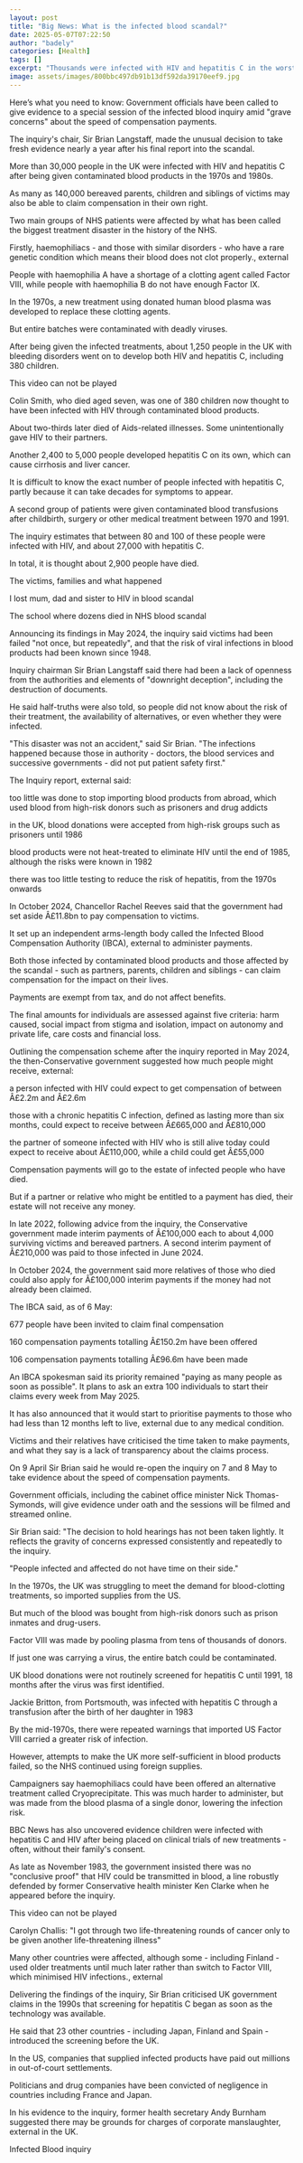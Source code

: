 ```yaml
---
layout: post
title: "Big News: What is the infected blood scandal?"
date: 2025-05-07T07:22:50
author: "badely"
categories: [Health]
tags: []
excerpt: "Thousands were infected with HIV and hepatitis C in the worst treatment disaster in NHS history."
image: assets/images/800bbc497db91b13df592da39170eef9.jpg
---
```


Here’s what you need to know: Government officials have been called to give evidence to a special session of the infected blood inquiry amid "grave concerns" about the speed of compensation payments.

The inquiry's chair, Sir Brian Langstaff, made the unusual decision to take fresh evidence nearly a year after his final report into the scandal.

More than 30,000 people in the UK were infected with HIV and hepatitis C after being given contaminated blood products in the 1970s and 1980s.

As many as 140,000 bereaved parents, children and siblings of victims may also be able to claim compensation in their own right. 

Two main groups of NHS patients were affected by what has been called the biggest treatment disaster in the history of the NHS.

Firstly, haemophiliacs - and those with similar disorders - who have a rare genetic condition which means their blood does not clot properly., external

People with haemophilia A have a shortage of a clotting agent called Factor VIII, while people with haemophilia B do not have enough Factor IX. 

In the 1970s, a new treatment using donated human blood plasma was developed to replace these clotting agents.

But entire batches were contaminated with deadly viruses.

After being given the infected treatments, about 1,250 people in the UK with bleeding disorders went on to develop both HIV and hepatitis C, including 380 children.

This video can not be played

Colin Smith, who died aged seven, was one of 380 children now thought to have been infected with HIV through contaminated blood products.

About two-thirds later died of Aids-related illnesses. Some unintentionally gave HIV to their partners.

Another 2,400 to 5,000 people developed hepatitis C on its own, which can cause cirrhosis and liver cancer. 

It is difficult to know the exact number of people infected with hepatitis C, partly because it can take decades for symptoms to appear. 

A second group of patients were given contaminated blood transfusions after childbirth, surgery or other medical treatment between 1970 and 1991.

The inquiry estimates that between 80 and 100 of these people were infected with HIV, and about 27,000 with hepatitis C.

In total, it is thought about 2,900 people have died. 

The victims, families and what happened

I lost mum, dad and sister to HIV in blood scandal

The school where dozens died in NHS blood scandal

Announcing its findings in May 2024, the inquiry said victims had been failed "not once, but repeatedly", and that the risk of viral infections in blood products had been known since 1948.

Inquiry chairman Sir Brian Langstaff said there had been a lack of openness from the authorities and elements of "downright deception", including the destruction of documents.

He said half-truths were also told, so people did not know about the risk of their treatment, the availability of alternatives, or even whether they were infected.

"This disaster was not an accident," said Sir Brian. "The infections happened because those in authority - doctors, the blood services and successive governments - did not put patient safety first."

The Inquiry report, external said: 

too little was done to stop importing blood products from abroad, which used blood from high-risk donors such as prisoners and drug addicts

in the UK, blood donations were accepted from high-risk groups such as prisoners until 1986

blood products were not heat-treated to eliminate HIV until the end of 1985, although the risks were known in 1982

there was too little testing to reduce the risk of hepatitis, from the 1970s onwards

In October 2024, Chancellor Rachel Reeves said that the government had set aside Â£11.8bn to pay compensation to victims. 

It set up an independent arms-length body called the Infected Blood Compensation Authority (IBCA), external to administer payments.

Both those infected by contaminated blood products and those affected by the scandal - such as partners, parents, children and siblings - can claim compensation for the impact on their lives. 

Payments are exempt from tax, and do not affect benefits. 

The final amounts for individuals are assessed against five criteria: harm caused, social impact from stigma and isolation, impact on autonomy and private life, care costs and financial loss.

Outlining the compensation scheme after the inquiry reported in May 2024, the then-Conservative government suggested how much people might receive, external:

a person infected with HIV could expect to get compensation of between Â£2.2m and Â£2.6m

those with a chronic hepatitis C infection, defined as lasting more than six months, could expect to receive between Â£665,000 and Â£810,000

the partner of someone infected with HIV who is still alive today could expect to receive about Â£110,000, while a child could get Â£55,000

Compensation payments will go to the estate of infected people who have died.

But if a partner or relative who might be entitled to a payment has died, their estate will not receive any money.

In late 2022, following advice from the inquiry, the Conservative government made interim payments of Â£100,000 each to about 4,000 surviving victims and bereaved partners. A second interim payment of Â£210,000 was paid to those infected in June 2024. 

In October 2024, the government said more relatives of those who died could also apply for Â£100,000 interim payments if the money had not already been claimed.

The IBCA said, as of 6 May: 

677 people have been invited to claim final compensation

160 compensation payments totalling Â£150.2m have been offered

106 compensation payments totalling Â£96.6m have been made

An IBCA spokesman said its priority remained "paying as many people as soon as possible". It plans to ask an extra 100 individuals to start their claims every week from May 2025. 

It has also announced that it would start to prioritise payments to those who had less than 12 months left to live, external due to any medical condition. 

Victims and their relatives have criticised the time taken to make payments, and what they say is a lack of transparency about the claims process.

On 9 April Sir Brian said he would re-open the inquiry on 7 and 8 May to take evidence about the speed of compensation payments.  

Government officials, including the cabinet office minister Nick Thomas-Symonds, will give evidence under oath and the sessions will be filmed and streamed online. 

Sir Brian said: "The decision to hold hearings has not been taken lightly. It reflects the gravity of concerns expressed consistently and repeatedly to the inquiry.

"People infected and affected do not have time on their side."

In the 1970s, the UK was struggling to meet the demand for blood-clotting treatments, so imported supplies from the US.    

But much of the blood was bought from high-risk donors such as prison inmates and drug-users. 

Factor VIII was made by pooling plasma from tens of thousands of donors.

If just one was carrying a virus, the entire batch could be contaminated.

UK blood donations were not routinely screened for hepatitis C until 1991, 18 months after the virus was first identified.

Jackie Britton, from Portsmouth, was infected with hepatitis C through a transfusion after the birth of her daughter in 1983

By the mid-1970s, there were repeated warnings that imported US Factor VIII carried a greater risk of infection. 

However, attempts to make the UK more self-sufficient in blood products failed, so the NHS continued using foreign supplies. 

Campaigners say haemophiliacs could have been offered an alternative treatment called Cryoprecipitate. This was much harder to administer, but was made from the blood plasma of a single donor, lowering the infection risk. 

BBC News has also uncovered evidence children were infected with hepatitis C and HIV after being placed on clinical trials of new treatments - often, without their family's consent.

As late as November 1983, the government insisted there was no "conclusive proof" that HIV could be transmitted in blood, a line robustly defended by former Conservative health minister Ken Clarke when he appeared before the inquiry. 

This video can not be played

Carolyn Challis: "I got through two life-threatening rounds of cancer only to be given another life-threatening illness"

Many other countries were affected, although some - including Finland - used older treatments until much later rather than switch to Factor VIII, which minimised HIV infections., external

Delivering the findings of the inquiry, Sir Brian criticised UK government claims in the 1990s that screening for hepatitis C began as soon as the technology was available.

He said that 23 other countries - including Japan, Finland and Spain - introduced the screening before the UK.

In the US, companies that supplied infected products have paid out millions in out-of-court settlements.

Politicians and drug companies have been convicted of negligence in countries including France and Japan. 

In his evidence to the inquiry, former health secretary Andy Burnham suggested there may be grounds for charges of corporate manslaughter, external in the UK.

Infected Blood inquiry

